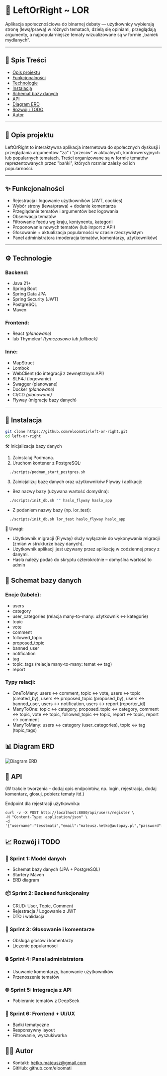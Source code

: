 # 🧠 LeftOrRight ~ LOR

Aplikacja społecznościowa do binarnej debaty — użytkownicy wybierają stronę (lewą/prawą) w różnych tematach, dzielą się opiniami, przeglądają argumenty, a najpopularniejsze tematy wizualizowane są w formie „baniek mydlanych”.

---

## 📌 Spis Treści

- [Opis projektu](#-opis-projektu)
- [Funkcjonalności](#-funkcjonalności)
- [Technologie](#-technologie)
- [Instalacja](#-instalacja)
- [Schemat bazy danych](#-schemat-bazy-danych)
- [API](#-api)
- [Diagram ERD](#-diagram-erd)
- [Rozwój i TODO](#-rozwój-i-todo)
- [Autor](#-autor)

---

## 🧩 Opis projektu

LeftOrRight to interaktywna aplikacja internetowa do społecznych dyskusji i przeglądania argumentów "za" i "przeciw" w aktualnych, kontrowersyjnych lub popularnych tematach. Treści organizowane są w formie tematów reprezentowanych przez "bańki", których rozmiar zależy od ich popularności.

---

## ✨ Funkcjonalności

- Rejestracja i logowanie użytkowników (JWT, cookies)
- Wybór strony (lewa/prawa) + dodanie komentarza
- Przeglądanie tematów i argumentów bez logowania
- Obserwacja tematów
- Filtrowanie feedu wg kraju, kontynentu, kategorii
- Proponowanie nowych tematów (lub import z API)
- Głosowanie + aktualizacja popularności w czasie rzeczywistym
- Panel administratora (moderacja tematów, komentarzy, użytkowników)

---

## ⚙️ Technologie

### Backend:
- Java 21+
- Spring Boot
- Spring Data JPA
- Spring Security (JWT)
- PostgreSQL
- Maven

### Frontend:
- React *(planowane)*
- lub Thymeleaf *(tymczasowo lub fallback)*

### Inne:
- MapStruct
- Lombok
- WebClient (do integracji z zewnętrznym API)
- SLF4J (logowanie)
- Swagger (planowane)
- Docker *(planowane)*
- CI/CD *(planowane)*
- Flyway (migracje bazy danych)

---

## 🚀 Instalacja

```bash
git clone https://github.com/eloomati/left-or-right.git
cd left-or-right
```
🛠️ Inicjalizacja bazy danych
1. Zainstaluj Podmana.
2. Uruchom kontener z PostgreSQL:
```bash
  ./scripts/podman_start_postgres.sh
```
3. Zainicjalizuj bazę danych oraz użytkowników Flyway i aplikacji:
- Bez nazwy bazy (używana wartość domyślna):
```bash
  ./scripts/init_db.sh "" haslo_flyway haslo_app
```
- Z podaniem nazwy bazy (np. lor_test):
```bash
  ./scripts/init_db.sh lor_test haslo_flyway haslo_app
```
📌 Uwagi:
- Użytkownik migracji (Flyway) służy wyłącznie do wykonywania migracji (zmian w strukturze bazy danych).
- Użytkownik aplikacji jest używany przez aplikację w codziennej pracy z danymi.
- Hasła należy podać do skryptu czterokrotnie – domyślna wartość to admin

## 🧠 Schemat bazy danych

### Encje (tabele):
- users
- category
- user_categories (relacja many-to-many: użytkownik ↔ kategorie)
- topic
- vote
- comment
- followed_topic
- proposed_topic
- banned_user
- notification
- tag
- topic_tags (relacja many-to-many: temat ↔ tag)
- report

### Typy relacji:
- OneToMany: users ↔ comment, topic ↔ vote, users ↔ topic (created_by), users ↔ proposed_topic (proposed_by), users ↔ banned_user, users ↔ notification, users ↔ report (reporter_id)
- ManyToOne: topic ↔ category, proposed_topic ↔ category, comment ↔ topic, vote ↔ topic, followed_topic ↔ topic, report ↔ topic, report ↔ comment
- ManyToMany: users ↔ category (user_categories), topic ↔ tag (topic_tags)

## 📊 Diagram ERD

![Diagram ERD](docs/erd.png)

## 🧪 API
(W trakcie tworzenia – dodaj opis endpointów, np. login, rejestracja, dodaj komentarz, głosuj, pobierz tematy itd.)

Endpoint dla rejestracji użytkownika:
```
curl -v -X POST http://localhost:8080/api/users/register \
-H "Content-Type: application/json" \
-d '{"username":"tesstmati","email":"mateusz.hetko@autopay.pl","password":"TestPassword123"}'
```

## 📈 Rozwój i TODO
### 🔧 Sprint 1: Model danych
- Schemat bazy danych (JPA + PostgreSQL)
- Startery Maven
- ERD diagram

### 📦 Sprint 2: Backend funkcjonalny
- CRUD: User, Topic, Comment
- Rejestracja / Logowanie z JWT
- DTO i walidacja

### 💬 Sprint 3: Głosowanie i komentarze
- Obsługa głosów i komentarzy
- Liczenie popularności

### 🔒 Sprint 4: Panel administratora
- Usuwanie komentarzy, banowanie użytkowników
- Przenoszenie tematów

### 🌐 Sprint 5: Integracja z API
- Pobieranie tematów z DeepSeek

### 🎨 Sprint 6: Frontend + UI/UX
- Bańki tematyczne
- Responsywny layout
- Filtrowanie, wyszukiwarka

## 👨‍💻 Autor

- Kontakt: hetko.mateusz@gmail.com 
- GitHub: github.com/eloomati


